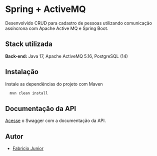
# Spring + ActiveMQ

Desenvolvido CRUD para cadastro de pessoas utilizando comunicação assíncrona com Apache Active MQ e Spring Boot. 


## Stack utilizada
**Back-end:** Java 17, Apache ActiveMQ 5.16, PostgreSQL (14)


## Instalação

Instale as dependências do projeto com Maven

```bash
  mvn clean install
```
    
## Documentação da API

[Acesse](https://amq-spring.herokuapp.com/swagger-ui/index.html) o Swagger com a documentação da API.


## Autor

- [Fabricio Junior](https://github.com/jrsouzac)

